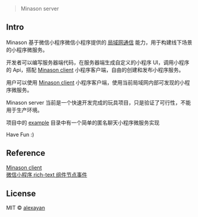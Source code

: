 > Minason server

## Intro

Minason 基于微信小程序微信小程序提供的 [局域网通信](https://developers.weixin.qq.com/miniprogram/dev/api/wx.startLocalServiceDiscovery.html) 能力，用于构建线下场景的小程序微服务。

开发者可以编写服务器端代码，在服务器端生成自定义的小程序 UI，调用小程序的 Api，搭配 [Minason client](https://github.com/alexayan/minason-client) 小程序客户端，自由的创建和发布小程序服务。

用户可以使用 [Minason client](https://github.com/alexayan/minason-client) 小程序客户端，使用当前局域网内部可发现的小程序微服务。

Minason server 当前是一个快速开发完成的玩具项目，只是验证了可行性，不能用于生产环境。

项目中的 [example](https://github.com/alexayan/minason-client/example) 目录中有一个简单的匿名聊天小程序微服务实现

Have Fun :)

## Reference

[Minason client](https://github.com/alexayan/minason-client)<br/>
[微信小程序 rich-text 组件节点事件](https://github.com/alexayan/alexayan.github.io/blob/master/201903/01.md)

## License

MIT © [alexayan](https://github.com/alexayan)